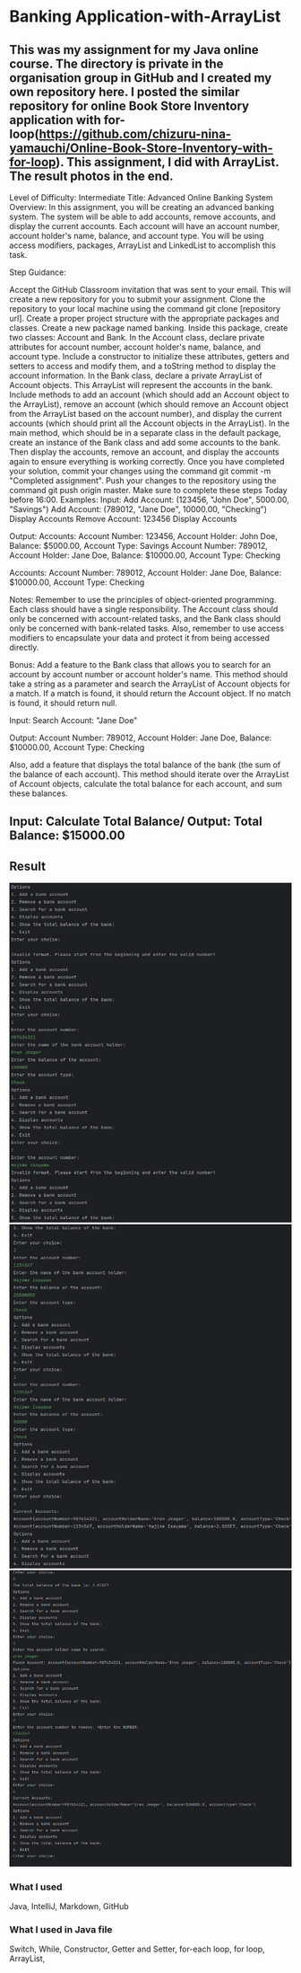 # Banking Application-with-ArrayList
This was my assignment for my Java online course. The directory is private in the organisation group in GitHub and I created my own repository here.
I posted the similar repository for online Book Store Inventory application with for-loop(https://github.com/chizuru-nina-yamauchi/Online-Book-Store-Inventory-with-for-loop).
This assignment, I did with ArrayList.
The result photos in the end.
---
Level of Difficulty: Intermediate
Title: Advanced Online Banking System
Overview:
In this assignment, you will be creating an advanced banking system. The system will be able to add accounts, remove accounts, and display the current accounts. Each account will have an account number, account holder's name, balance, and account type. You will be using access modifiers, packages, ArrayList and LinkedList to accomplish this task.

Step Guidance:

Accept the GitHub Classroom invitation that was sent to your email. This will create a new repository for you to submit your assignment.
Clone the repository to your local machine using the command git clone [repository url].
Create a proper project structure with the appropriate packages and classes.
Create a new package named banking. Inside this package, create two classes: Account and Bank.
In the Account class, declare private attributes for account number, account holder's name, balance, and account type. Include a constructor to initialize these attributes, getters and setters to access and modify them, and a toString method to display the account information.
In the Bank class, declare a private ArrayList of Account objects. This ArrayList will represent the accounts in the bank. Include methods to add an account (which should add an Account object to the ArrayList), remove an account (which should remove an Account object from the ArrayList based on the account number), and display the current accounts (which should print all the Account objects in the ArrayList).
In the main method, which should be in a separate class in the default package, create an instance of the Bank class and add some accounts to the bank. Then display the accounts, remove an account, and display the accounts again to ensure everything is working correctly.
Once you have completed your solution, commit your changes using the command git commit -m "Completed assignment".
Push your changes to the repository using the command git push origin master.
Make sure to complete these steps Today before 16:00.
Examples: Input: Add Account: (123456, "John Doe", 5000.00, "Savings") Add Account: (789012, "Jane Doe", 10000.00, "Checking") Display Accounts Remove Account: 123456 Display Accounts

Output: Accounts: Account Number: 123456, Account Holder: John Doe, Balance: $5000.00, Account Type: Savings Account Number: 789012, Account Holder: Jane Doe, Balance: $10000.00, Account Type: Checking

Accounts: Account Number: 789012, Account Holder: Jane Doe, Balance: $10000.00, Account Type: Checking

Notes: Remember to use the principles of object-oriented programming. Each class should have a single responsibility. The Account class should only be concerned with account-related tasks, and the Bank class should only be concerned with bank-related tasks. Also, remember to use access modifiers to encapsulate your data and protect it from being accessed directly.

Bonus: Add a feature to the Bank class that allows you to search for an account by account number or account holder's name. This method should take a string as a parameter and search the ArrayList of Account objects for a match. If a match is found, it should return the Account object. If no match is found, it should return null.

Input: Search Account: "Jane Doe"

Output: Account Number: 789012, Account Holder: Jane Doe, Balance: $10000.00, Account Type: Checking

Also, add a feature that displays the total balance of the bank (the sum of the balance of each account). This method should iterate over the ArrayList of Account objects, calculate the total balance for each account, and sum these balances.

Input: Calculate Total Balance/
Output: Total Balance: $15000.00
---
## Result
![the result photo 1](main/java/Resources/result1.png)
![the result photo 2](main/java/Resources/result2.png)
![the result photo 3](main/java/Resources/result3.png)

### What I used
Java, IntelliJ, Markdown, GitHub

### What I used in Java file
Switch, While, Constructor, Getter and Setter, for-each loop, for loop, ArrayList, 